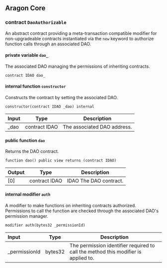 ## Aragon Core

###  contract `DaoAuthorizable`

An abstract contract providing a meta-transaction compatible modifier for non-upgradeable contracts instantiated via the `new` keyword to authorize function calls through an associated DAO.

#### private variable `dao_`

The associated DAO managing the permissions of inheriting contracts.

```solidity
contract IDAO dao_ 
```

#### internal function `constructor`

Constructs the contract by setting the associated DAO.

```solidity
constructor(contract IDAO _dao) internal 
```

| Input | Type | Description |
|:----- | ---- | ----------- |
| _dao | contract IDAO | The associated DAO address. |

#### public function `dao`

Returns the DAO contract.

```solidity
function dao() public view returns (contract IDAO) 
```

| Output | Type | Description |
| ------ | ---- | ----------- |
| [0] | contract IDAO | IDAO The DAO contract. |

#### internal modifier `auth`

A modifier to make functions on inheriting contracts authorized. Permissions to call the function are checked through the associated DAO's permission manager.

```solidity
modifier auth(bytes32 _permissionId) 
```

| Input | Type | Description |
|:----- | ---- | ----------- |
| _permissionId | bytes32 | The permission identifier required to call the method this modifier is applied to. |

